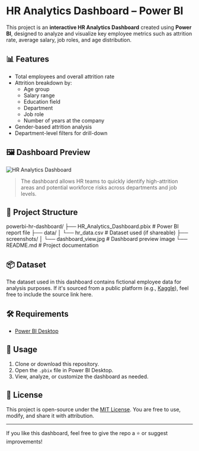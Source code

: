 # HR Analytics Dashboard – Power BI

This project is an **interactive HR Analytics Dashboard** created using **Power BI**, designed to analyze and visualize key employee metrics such as attrition rate, average salary, job roles, and age distribution.

## 📊 Features

- Total employees and overall attrition rate
- Attrition breakdown by:
  - Age group
  - Salary range
  - Education field
  - Department
  - Job role
  - Number of years at the company
- Gender-based attrition analysis
- Department-level filters for drill-down

## 🖼️ Dashboard Preview

![HR Analytics Dashboard](screenshots/dashboard_view.jpg)

> The dashboard allows HR teams to quickly identify high-attrition areas and potential workforce risks across departments and job levels.

## 📁 Project Structure
powerbi-hr-dashboard/ 
├── HR_Analytics_Dashboard.pbix # Power BI report file 
├── data/ 
│ └── hr_data.csv # Dataset used (if shareable) 
├── screenshots/ 
│ └── dashboard_view.jpg # Dashboard preview image 
└── README.md # Project documentation

## 📦 Dataset

The dataset used in this dashboard contains fictional employee data for analysis purposes. If it's sourced from a public platform (e.g., [Kaggle](https://kaggle.com)), feel free to include the source link here.

## 🛠 Requirements

- [Power BI Desktop](https://powerbi.microsoft.com/desktop/)

## 📌 Usage

1. Clone or download this repository.
2. Open the `.pbix` file in Power BI Desktop.
3. View, analyze, or customize the dashboard as needed.

## 📄 License

This project is open-source under the [MIT License](LICENSE). You are free to use, modify, and share it with attribution.

---

If you like this dashboard, feel free to give the repo a ⭐️ or suggest improvements!
